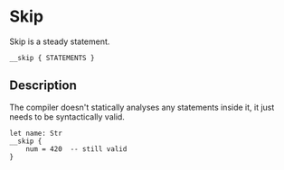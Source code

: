 # Skip

Skip is a steady statement.

```stick
__skip { STATEMENTS }
```

## Description

The compiler doesn't statically analyses any statements inside it, it just needs to be syntactically valid.

```stick
let name: Str
__skip {
    num = 420  -- still valid
}
```
